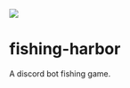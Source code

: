 ![](https://tokei.rs/b1/github/Zitronenjoghurt/fishing-harbor?category=code&type=Rust&logo=https://simpleicons.org/icons/rust.svg)

# fishing-harbor

A discord bot fishing game.
